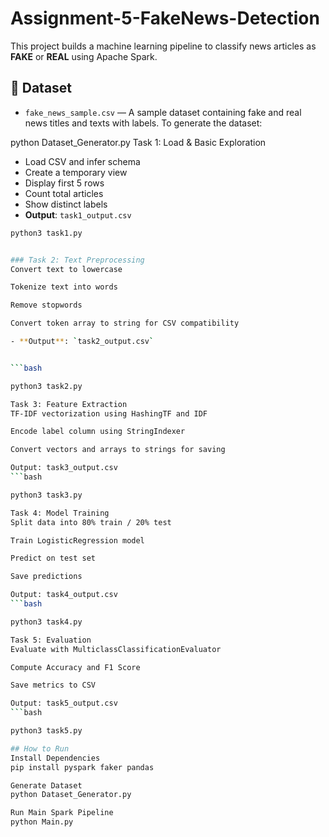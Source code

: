 # Assignment-5-FakeNews-Detection
This project builds a machine learning pipeline to classify news articles as **FAKE** or **REAL** using Apache Spark.
## 📂 Dataset

- `fake_news_sample.csv` — A sample dataset containing fake and real news titles and texts with labels.
To generate the dataset:

python Dataset_Generator.py
Task 1: Load & Basic Exploration
- Load CSV and infer schema
- Create a temporary view
- Display first 5 rows
- Count total articles
- Show distinct labels
- **Output**: `task1_output.csv`

```bash
python3 task1.py


### Task 2: Text Preprocessing
Convert text to lowercase

Tokenize text into words

Remove stopwords

Convert token array to string for CSV compatibility

- **Output**: `task2_output.csv`


```bash

python3 task2.py

Task 3: Feature Extraction
TF-IDF vectorization using HashingTF and IDF

Encode label column using StringIndexer

Convert vectors and arrays to strings for saving

Output: task3_output.csv
```bash

python3 task3.py

Task 4: Model Training
Split data into 80% train / 20% test

Train LogisticRegression model

Predict on test set

Save predictions

Output: task4_output.csv
```bash

python3 task4.py

Task 5: Evaluation
Evaluate with MulticlassClassificationEvaluator

Compute Accuracy and F1 Score

Save metrics to CSV

Output: task5_output.csv
```bash

python3 task5.py

## How to Run
Install Dependencies
pip install pyspark faker pandas

Generate Dataset
python Dataset_Generator.py

Run Main Spark Pipeline
python Main.py




